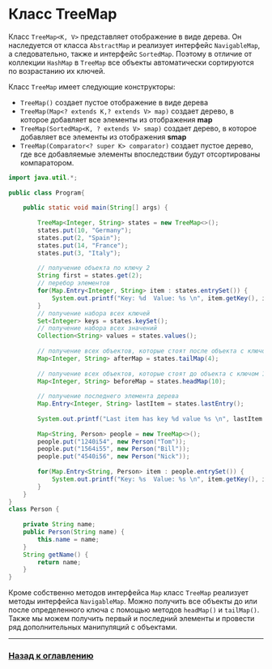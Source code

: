 # Класс TreeMap

Класс `TreeMap<K, V>` представляет отображение в виде дерева.
Он наследуется от класса `AbstractMap` и реализует интерфейс `NavigableMap`, а следовательно, также и интерфейс `SortedMap`.
Поэтому в отличие от коллекции `HashMap` в `TreeMap` все объекты автоматически сортируются по возрастанию их ключей.

Класс `TreeMap` имеет следующие конструкторы:

-   `TreeMap()` создает пустое отображение в виде дерева
-   `TreeMap(Map<? extends K,​? extends V> map)` создает дерево, в которое добавляет все элементы из отображения **map**
-   `TreeMap(SortedMap<K, ? extends V> smap)` создает дерево, в которое добавляет все элементы из отображения **smap**
-   `TreeMap(Comparator<? super K> comparator)` создает пустое дерево,
    где все добавляемые элементы впоследствии будут отсортированы компаратором.

```java
import java.util.*;
 
public class Program{
      
    public static void main(String[] args) {
          
        TreeMap<Integer, String> states = new TreeMap<>();
        states.put(10, "Germany");
        states.put(2, "Spain");
        states.put(14, "France");
        states.put(3, "Italy");
         
        // получение объекта по ключу 2
        String first = states.get(2);
        // перебор элементов
        for(Map.Entry<Integer, String> item : states.entrySet()) {
            System.out.printf("Key: %d  Value: %s \n", item.getKey(), item.getValue());
        }
        // получение набора всех ключей
        Set<Integer> keys = states.keySet();
        // получение набора всех значений
        Collection<String> values = states.values();
         
        // получение всех объектов, которые стоят после объекта с ключом 4
        Map<Integer, String> afterMap = states.tailMap(4);
         
        // получение всех объектов, которые стоят до объекта с ключом 10
        Map<Integer, String> beforeMap = states.headMap(10);
         
        // получение последнего элемента дерева
        Map.Entry<Integer, String> lastItem = states.lastEntry();
         
        System.out.printf("Last item has key %d value %s \n", lastItem.getKey(), lastItem.getValue());
          
        Map<String, Person> people = new TreeMap<>();
        people.put("1240i54", new Person("Tom"));
        people.put("1564i55", new Person("Bill"));
        people.put("4540i56", new Person("Nick"));
         
        for(Map.Entry<String, Person> item : people.entrySet()) {
            System.out.printf("Key: %s  Value: %s \n", item.getKey(), item.getValue().getName());
        }
    }
}
class Person {
      
    private String name;
    public Person(String name) {
        this.name = name;
    }
    String getName() {
        return name;
    }
}
```

Кроме собственно методов интерфейса `Map` класс `TreeMap` реализует методы интерфейса `NavigableMap`.
Можно получить все объекты до или после определенного ключа с помощью методов `headMap()` и `tailMap()`.
Также мы можем получить первый и последний элементы и провести ряд дополнительных манипуляций с объектами.

---

### [Назад к оглавлению](./README.md)